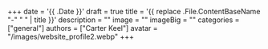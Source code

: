 +++
date = '{{ .Date }}'
draft = true
title = '{{ replace .File.ContentBaseName "-" " " | title }}'
description = ""
image = ""
imageBig = ""
categories = ["general"]
authors = ["Carter Keel"]
avatar = "/images/website_profile2.webp"
+++
